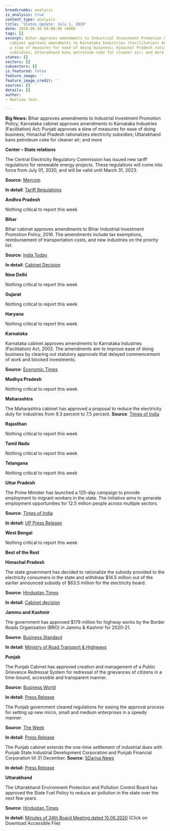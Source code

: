```yaml
---
breadcrumbs: analysis
is_analysis: true
content_type: analysis
title: 'States Update: July 1, 2020'
date: 2020-06-30 04:00:00 +0000
tags: []
excerpt: Bihar approves amendments to Industrial Investment Promotion Policy; Karnataka
  cabinet approves amendments to Karnataka Industries (Facilitation) Act; Punjab approves
  a slew of measures for ease of doing business; Himachal Pradesh rationalizes electricity
  subsidies; Uttarakhand bans petroleum coke for cleaner air; and more
states: []
sectors: []
subsectors: []
is_featured: false
feature_image: ''
feature_image_credit: ''
sources: []
details: []
author:
- Neelima Jain

---
```

**Big News:** Bihar approves amendments to Industrial Investment Promotion Policy; Karnataka cabinet approves amendments to Karnataka Industries (Facilitation) Act; Punjab approves a slew of measures for ease of doing business; Himachal Pradesh rationalizes electricity subsidies; Uttarakhand bans petroleum coke for cleaner air; and more

**Center – State relations**

The Central Electricity Regulatory Commission has issued new tariff regulations for renewable energy projects. These regulations will come into force from July 01, 2020, and will be valid until March 31, 2023.

**Source**: [Mercom](https://mercomindia.com/cerc-announces-new-tariff/)

**In detail**: [Tariff Regulations](http://www.cercind.gov.in/2020/draft_reg/DEM-RE-Tariff-Regulations2020.pdf)

**Andhra Pradesh**

Nothing critical to report this week

**Bihar**

Bihar cabinet approves amendments to Bihar Industrial Investment Promotion Policy, 2016. The amendments include tax exemptions, reimbursement of transportation costs, and new industries on the priority list.

**Source**: [India Today](https://www.indiatoday.in/india/story/bihar-govt-rolls-red-carpet-potential-investors-plans-incentives-unit-state-1694992-2020-06-29)

**In detail**: [Cabinet Decision](http://csd.bih.nic.in/Upload/Decisions/d26062020.pdf)

**New Delhi**

Nothing critical to report this week

**Gujarat**

Nothing critical to report this week

**Haryana**

Nothing critical to report this week

**Karnataka**

Karnataka cabinet approves amendments to Karnataka Industries (Facilitation) Act, 2002. The amendments aim to improve ease of doing business by clearing out statutory approvals that delayed commencement of work and blocked investments.

**Source**: [Economic Times](https://economictimes.indiatimes.com/news/economy/policy/industries-need-not-wait-for-statutory-clearances-for-3-yrs-can-start-work-in-karnataka/articleshow/76629043.cms)

**Madhya Pradesh**

Nothing critical to report this week

**Maharashtra**

The Maharashtra cabinet has approved a proposal to reduce the electricity duty for industries from 9.3 percent to 7.5 percent. **Source**: [Times of India](https://timesofindia.indiatimes.com/city/pune/2-reduction-in-electricity-duty-for-maharashtra-industries/articleshow/76641462.cms)

**Rajasthan**

Nothing critical to report this week

**Tamil Nadu**

Nothing critical to report this week

**Telangana**

Nothing critical to report this week

**Uttar Pradesh**

The Prime Minister has launched a 125-day campaign to provide employment to migrant workers in the state. The initiative aims to generate employment opportunities for 12.5 million people across multiple sectors.

**Source**: [Times of India](https://timesofindia.indiatimes.com/india/pm-modi-cm-yogi-adityanath-launch-atma-nirbhar-uttar-pradesh-rojgar-abhiyan-key-points/articleshow/76637950.cms)

**In detail:** [UP Press Release](http://information.up.nic.in/attachments/files/5ef62cde-a3e0-4d7e-a37d-31630af72573.pdf)

**West Bengal**

Nothing critical to report this week

**Best of the Rest**

**Himachal Pradesh**

The state government has decided to rationalize the subsidy provided to the electricity consumers in the state and withdraw $14.5 million out of the earlier announced subsidy of $63.5 million for the electricity board.

**Source**: [Hindustan Times](https://www.hindustantimes.com/cities/cash-strapped-himachal-pradesh-govt-hikes-vehicle-registration-fee-cuts-power-subsidy/story-vwq3cvnRGH6YVByNkaoibN.html)

**In detail**: [Cabinet decision](https://blog.mygov.in/himachal-pradesh-cabinet-decisions-3/)

**Jammu and Kashmir**

The government has approved $179 million for highway works by the Border Roads Organisation (BRO) in Jammu & Kashmir for 2020-21.

**Source**: [Business Standard](https://www.business-standard.com/article/economy-policy/govt-approves-additional-rs-1-691-cr-for-highway-works-in-j-k-uttarakhand-120062800393_1.html)

**In detail**: [Ministry of Road Transport & Highways](https://morth.nic.in/sites/default/files/Sanction/Corrigendum%20to%20OM%20dt%2024-06-2020-NH%28O%29%20Additional%20Sanction%20Ceiling%20to%20State%20PWD%20and%20BRO_27-06-2020.pdf)

**Punjab**

The Punjab Cabinet has approved creation and management of a Public Grievance Redressal System for redressal of the grievances of citizens in a time-bound, accessible and transparent manner.

**Source:** [Business World](http://www.businessworld.in/article/Punjab-Cabinet-approves-comprehensive-Public-Grievance-Redressal-Policy/23-06-2020-290049/)

**In detail**: [Press Release](http://diprpunjab.gov.in/?q=content/comprhensive-public-grievance-redressal-policy-bring-grievance-mechanisms-all-punjab-depts)

The Punjab government cleared regulations for easing the approval process for setting up new micro, small and medium enterprises in a speedy manner.

**Source**: [The Week](https://www.theweek.in/wire-updates/business/2020/06/22/nrg19-pb-cabinet-msme.html)

**In detail**: [Press Release](http://diprpunjab.gov.in/?q=content/cabinet-approves-punjab-right-business-rules-2020-setting-msme-units-fast-track)

The Punjab cabinet extends the one-time settlement of industrial dues with Punjab State Industrial Development Corporation and Punjab Financial Corporation till 31 December. **Source**: [5Dariya News](https://www.5dariyanews.com/news/297997-Punjab-Cabinet-Okays-Extension-Of-Ots-Policy-2018-For-PSIDC-PFC-Amid-Covid-19)

**In detail**: [Press Release](http://diprpunjab.gov.in/?q=content/punjab-cabinet-okays-extension-ots-policy-2018-psidc-pfc-amid-covid-19)

**Uttarakhand**

The Uttarakhand Environment Protection and Pollution Control Board has approved the State Fuel Policy to reduce air pollution in the state over the next few years.

**Source**: [Hindustan Times](https://www.hindustantimes.com/india-news/ueppcb-approves-state-fuel-policy-petcoke-to-be-banned-as-fuel-in-state-by-march-2024/story-JdWXVPlRVgAURolTFEBacK.html)

**In detail:** [Minutes of 24th Board Meeting dated 10.06.2020](https://ueppcb.uk.gov.in/latestupdate/index/118-Contents) (Click on Download Accessible File)